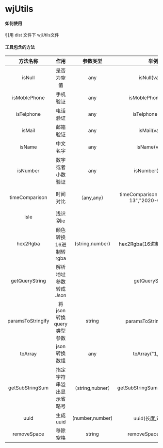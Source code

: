 # wjUtils

#### 如何使用
引用 dist 文件下 wjUtils文件


#### 工具包含的方法

|     方法名称      |           作用           |    参数类型     |                   举例                    |            返回            |
| :---------------: | :----------------------: | :-------------: | :---------------------------------------: | :------------------------: |
|      isNull       |        是否为空值        |       any       |               isNull(value)               |          boolean           |
|   isMoblePhone    |         手机验证         |       any       |            isMoblePhone(value)            |          boolean           |
|    isTelphone     |         电话验证         |       any       |             isTelphone(value)             |          boolean           |
|      isMail       |         邮箱验证         |       any       |               isMail(value)               |          boolean           |
|      isName       |         中文名字         |       any       |               isName(value)               |          boolean           |
|     isNumber      |     数字或者小数验证     |       any       |              isNumber(value)              |          boolean           |
|  timeComparison   |         时间对比         |   （any,any）   | timeComparison("2020-02-13","2020-02-12") | boolean（true:第一个值大） |
|       isIe        |         浅识别ie         |                 |                                           |                            |
|     hex2Rgba      |   颜色转换16进制转rgba   | (string,number)  |        hex2Rgba(16进制颜色,透明度)        |       rgba(0,0,0,1)        |
|  getQueryString   |   解析地址参数转成Json   |                 |             getQueryString()              |           object           |
| paramsToStringify | 将json转换query类型参数  |     string      |      paramsToStringify(对象)      |           string           |
|      toArray      |       json转换数组       |       any       |           toArray("1,22,3")           |          [1,2,3]          |
|  getSubStringSum  | 指定字符串溢出显示省略号 |  （string,nubner）  |        getSubStringSum(“123154”,5)        |           1231...           |
|       uuid        |         生成uuid         | (number,number) |             uuid(长度,进制数)             |           string           |
| removeSpace | 移除空格 | string | removeSpace(" test ") | test/string |

